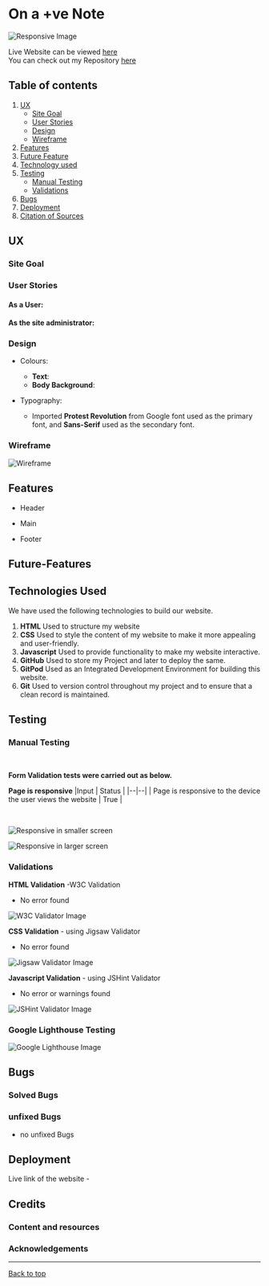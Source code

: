 # On a +ve Note

![Responsive Image]()


Live Website can be viewed [here]() <br>
You can check out my Repository [here]()

## Table of contents
 1. [ UX ](#ux)
	- [Site Goal](#site-goal)
	- [User Stories](#user-stories)
	- [Design](#design)
	- [Wireframe](#wireframe)
 2. [ Features ](#features)
 3. [ Future Feature ](#future-features)
 4. [ Technology used ](#technologies-used)
 5. [ Testing ](#testing)
	 - [Manual Testing](#manual-testing)
	 - [Validations](#validations)
 6. [ Bugs ](#bugs)
 7. [ Deployment](#deployment)
 8. [ Citation of Sources](#credits)

## UX
### Site Goal


### User Stories
#### As a User:

#### As the site administrator:


### Design
 - Colours:
	- **Text**: 
	- **Body Background**: 
	
- Typography:
	-  Imported **Protest Revolution** from Google font used as the primary font, and **Sans-Serif** used as the secondary font.

### Wireframe

![Wireframe]()


## Features

 - Header
	 
 - Main
		 
 - Footer

   

## Future-Features


## Technologies Used

We have used the following technologies to build our website.

 1. **HTML** Used to structure my website
 2. **CSS** Used to style the content of my website to make it more appealing and user-friendly.
 3. **Javascript** Used to provide functionality to make my website interactive.
 4. **GitHub** Used to store my Project and later to deploy the same.
 5. **GitPod** Used as an Integrated Development Environment for building this website.
 6. **Git** Used to version control throughout my project and to ensure that a clean record is maintained.



## Testing
### Manual Testing


<br>

**Form Validation tests were carried out as below.**


 **Page is responsive**
|Input | Status |
|--|--|
| Page is responsive to the device the user views the website | True |

<br>

![Responsive in smaller screen]()

![Responsive in larger screen]()

### Validations

**HTML Validation** -W3C Validation 
- No error found

![W3C Validator Image]()

**CSS Validation** - using Jigsaw Validator 
- No error found

![Jigsaw Validator Image]()

**Javascript Validation** - using JSHint Validator 
- No error or warnings found

![JSHint Validator Image]()

### Google Lighthouse Testing

![Google Lighthouse Image]()

## Bugs

### Solved Bugs

### unfixed Bugs

- no unfixed Bugs

## Deployment
 
Live link of the website - 

## Credits
### Content and resources

### Acknowledgements


*****************

[Back to top](#table-of-content) 